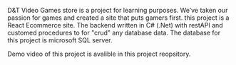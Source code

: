 D&T Video Games store is a project for learning purposes.
We’ve taken our passion for games and created a site that puts gamers first.
this project is a React Ecommerce site.
The backend written in C# (.Net) with restAPI and customed procedures to for "crud" any database data.
The database for this project is microsoft SQL server.

Demo video of this project is avalible in this project reopsitory.

